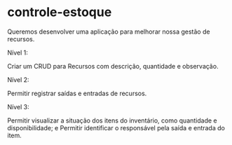 # controle-estoque
Queremos desenvolver uma aplicação para melhorar nossa gestão de recursos.

Nível 1:

Criar um CRUD para Recursos com descrição, quantidade e observação.

Nível 2:

Permitir registrar saídas e entradas de recursos.

Nível 3:

Permitir visualizar a situação dos itens do inventário, como quantidade e disponibilidade; e
Permitir identificar o responsável pela saída e entrada do item.
